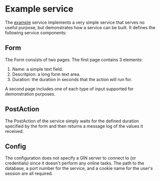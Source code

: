 # Example service

The [example](/utonics/example/main.go) service implements a very simple service that serves no useful purpose, but demonstrates how a service can be built.
It defines the following service components:

## Form

The Form consists of two pages.  The first page contains 3 elements:
1. Name: a simple text field.
2. Descritpion: a long form text area.
3. Duration: the duration in seconds that the action will run for.

A second page includes one of each type of input supported for demonstration purposes.

## PostAction

The PostAction of the service simply waits for the defined duration specified by the form and then returns a message log of the values it received.

## Config

The configuration does not specify a GIN server to connect to (or credentials) since it doesn't perform any online tasks.
The path to the database, a port number for the service, and a cookie name for the user's session are all required.

